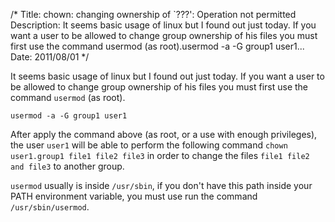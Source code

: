 /*
Title: chown: changing ownership of `???': Operation not permitted
Description: It seems basic usage of linux but I found out just today. If you want a user to be allowed to change group ownership of his files you must first use the command usermod (as root).usermod -a -G group1 user1...
Date: 2011/08/01
*/

It seems basic usage of linux but I found out just today. If you want a user to be allowed to change group ownership of his files you must first use the command `usermod` (as root).

    usermod -a -G group1 user1

After apply the command above (as root, or a use with enough privileges), the user `user1` will be able to perform the following command `chown user1.group1 file1 file2 file3` in order to change the files `file1 file2 and file3` to another group.

`usermod` usually is inside `/usr/sbin`, if you don't have this path inside your PATH environment variable, you must use run the command `/usr/sbin/usermod`.</p>
